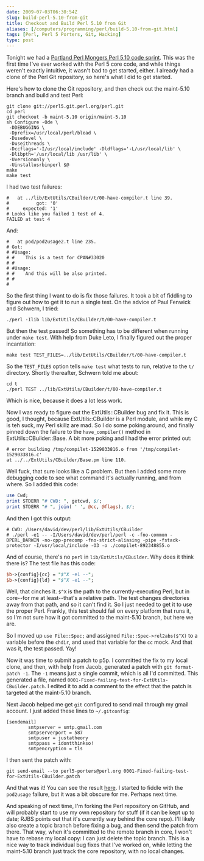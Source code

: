 ```yaml
--- 
date: 2009-07-03T06:30:54Z
slug: build-perl-5.10-from-git
title: Checkout and Build Perl 5.10 from Git
aliases: [/computers/programming/perl/build-5.10-from-git.html]
tags: [Perl, Perl 5 Porters, Git, Hacking]
type: post
---
```


Tonight we had a [Portland Perl Mongers Perl 5.10 code sprint]. This was the
first time I've ever worked with the Perl 5 core code, and while things weren't
exactly intuitive, it wasn't bad to get started, either. I already had a clone
of the Perl Git repository, so here's what I did to get started.

Here's how to clone the Git repository, and then check out the maint-5.10 branch
and build and test Perl:

    git clone git://perl5.git.perl.org/perl.git
    cd perl
    git checkout -b maint-5.10 origin/maint-5.10
    sh Configure -Ode \
     -DDEBUGGING \
     -Dprefix=/usr/local/perl/blead \
     -Dusedevel \
     -Duseithreads \
     -Dccflags='-I/usr/local/include' -Dldflags='-L/usr/local/lib' \
     -Dlibpth='/usr/local/lib /usr/lib' \
     -Uversiononly \
     -Uinstallusrbinperl $@
    make
    make test

I had two test failures:

    #   at ../lib/ExtUtils/CBuilder/t/00-have-compiler.t line 39.
    #          got: '0'
    #     expected: '1'
    # Looks like you failed 1 test of 4.
    FAILED at test 4

And:

    #   at pod/pod2usage2.t line 235.
    # Got:
    # #Usage:
    # #    This is a test for CPAN#33020
    # #
    # #Usage:
    # #    And this will be also printed.
    # #
    # 

So the first thing I want to do is fix those failures. It took a bit of fiddling
to figure out how to get it to run a single test. On the advice of Paul Fenwick
and Schwern, I tried:

    ./perl -Ilib lib/ExtUtils/CBuilder/t/00-have-compiler.t

But then the test passed! So something has to be different when running under
`make test`. With help from Duke Leto, I finally figured out the proper
incantation:

    make test TEST_FILES=../lib/ExtUtils/CBuilder/t/00-have-compiler.t

So the `TEST_FILES` option tells `make test` what tests to run, relative to the
`t/` directory. Shortly thereafter, Schwern told me about:

    cd t
    ./perl TEST ../lib/ExtUtils/CBuilder/t/00-have-compiler.t

Which is nice, because it does a lot less work.

Now I was ready to figure out the ExtUtils::CBuilder bug and fix it. This is
good, I thought, because ExtUtils::CBuilder is a Perl module, and while my C is
teh suck, my Perl skillz are mad. So I do some poking around, and finally pinned
down the failure to the `have_compiler()` method in ExtUtils::CBuilder::Base. A
bit more poking and I had the error printed out:

    # error building /tmp/compilet-1529033816.o from '/tmp/compilet-1529033816.c'
    at ../../ExtUtils/CBuilder/Base.pm line 110.

Well fuck, that sure looks like a C problem. But then I added some more
debugging code to see what command it's actually running, and from where. So I
added this code:

``` perl
use Cwd;
print STDERR "# CWD: ", getcwd, $/;
print STDERR "# ", join( ' ', @cc, @flags), $/;
```

And then I got this output:

    # CWD: /Users/david/dev/perl/lib/ExtUtils/CBuilder
    # ./perl -e1 -- -I/Users/david/dev/perl/perl -c -fno-common -DPERL_DARWIN -no-cpp-precomp -fno-strict-aliasing -pipe -fstack-protector -I/usr/local/include -O3 -o ./compilet-892348855.o

And of course, there's no `perl` in `lib/ExtUtils/CBuilder`. Why does it think
there is? The test file has this code:

``` perl
$b->{config}{cc} = "$^X -e1 --";
$b->{config}{ld} = "$^X -e1 --";
```

Well, that cinches it. `$^X` is the path to the currently-executing Perl, but in
core--for me at least--that's a relative path. The test changes directories away
from that path, and so it can't find it. So I just needed to get it to use the
proper Perl. Frankly, this test should fail on every platform that runs it, so
I'm not sure how it got committed to the maint-5.10 branch, but here we are.

So I moved up `use File::Spec;` and assigned `File::Spec->rel2abs($^X)` to a
variable before the `chdir`, and used that variable for the `cc` mock. And that
was it, the test passed. Yay!

Now it was time to submit a patch to p5p. I committed the fix to my local clone,
and then, with help from Jacob, generated a patch with `git format-patch -1`.
The `-1` means just a single commit, which is all I'd committed. This generated
a file, named `0001-Fixed-failing-test-for-ExtUtils-CBuilder.patch`. I edited it
to add a comment to the effect that the patch is targeted at the maint-5.10
branch.

Next Jacob helped me get `git` configured to send mail through my gmail account.
I just added these lines to `~/.gitconfig`:

    [sendemail]
            smtpserver = smtp.gmail.com
            smtpserverport = 587
            smtpuser = justatheory
            smtppass = idontthinkso!
            smtpencryption = tls

I then sent the patch with:

    git send-email --to perl5-porters@perl.org 0001-Fixed-failing-test-for-ExtUtils-CBuilder.patch

And that was it! You can see the result [here]. I started to fiddle with the
`pod2usage` failure, but it was a bit obscure for me. Perhaps next time.

And speaking of next time, I'm forking the Perl repository on GitHub, and will
probably start to use my own repository for stuff (if it can be kept up to date;
RJBS points out that it's currently way behind the core repo). I'll likely also
create a topic branch before fixing a bug, and then send the patch from there.
That way, when it's committed to the remote branch in core, I won't have to
rebase my local copy: I can just delete the topic branch. This is a nice way to
track individual bug fixes that I've worked on, while letting the maint-5.10
branch just track the core repository, with no local changes.

  [Portland Perl Mongers Perl 5.10 code sprint]: http://mail.pm.org/pipermail/pdx-pm-list/2009-July/005542.html
  [here]: http://www.nntp.perl.org/group/perl.perl5.porters/2009/07/msg148055.html
